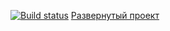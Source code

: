 [![Build status](https://ci.appveyor.com/api/projects/status/oj6fgyb62bypvydn?svg=true)](https://ci.appveyor.com/project/MihailOkatev/ahj-2-2)
[Развернутый проект](https://mihailokatev.github.io/AHJ-2.2/)
